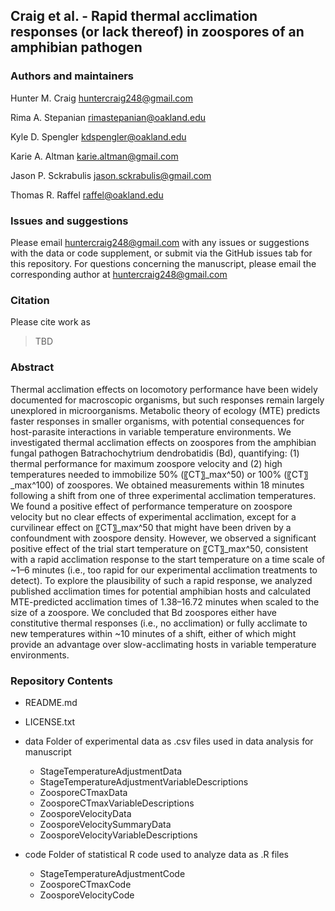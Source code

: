 ## Craig et al. - Rapid thermal acclimation responses (or lack thereof) in zoospores of an amphibian pathogen

### Authors and maintainers

Hunter M. Craig huntercraig248@gmail.com

Rima A. Stepanian rimastepanian@oakland.edu

Kyle D. Spengler kdspengler@oakland.edu

Karie A. Altman karie.altman@gmail.com

Jason P. Sckrabulis jason.sckrabulis@gmail.com

Thomas R. Raffel raffel@oakland.edu


### Issues and suggestions
Please email huntercraig248@gmail.com with any issues or suggestions with the data or code supplement, or submit via the GitHub issues tab for this repository. For questions concerning the manuscript, please email the corresponding author at huntercraig248@gmail.com

### Citation
Please cite work as 

>TBD

### Abstract
Thermal acclimation effects on locomotory performance have been widely documented for macroscopic organisms, but such responses remain largely unexplored in microorganisms. Metabolic theory of ecology (MTE) predicts faster responses in smaller organisms, with potential consequences for host-parasite interactions in variable temperature environments. We investigated thermal acclimation effects on zoospores from the amphibian fungal pathogen Batrachochytrium dendrobatidis (Bd), quantifying: (1) thermal performance for maximum zoospore velocity and (2) high temperatures needed to immobilize 50% (〖CT〗_max^50) or 100% (〖CT〗_max^100) of zoospores. We obtained measurements within 18 minutes following a shift from one of three experimental acclimation temperatures. We found a positive effect of performance temperature on zoospore velocity but no clear effects of experimental acclimation, except for a curvilinear effect on 〖CT〗_max^50 that might have been driven by a confoundment with zoospore density. However, we observed a significant positive effect of the trial start temperature on 〖CT〗_max^50, consistent with a rapid acclimation response to the start temperature on a time scale of ~1–6 minutes (i.e., too rapid for our experimental acclimation treatments to detect). To explore the plausibility of such a rapid response, we analyzed published acclimation times for potential amphibian hosts and calculated MTE-predicted acclimation times of  1.38–16.72 minutes when scaled to the size of a zoospore. We concluded that Bd zoospores either have constitutive thermal responses (i.e., no acclimation) or fully acclimate to new temperatures within ~10 minutes of a shift, either of which might provide an advantage over slow-acclimating hosts in variable temperature environments.

### Repository Contents

* README.md
* LICENSE.txt
* data
  Folder of experimental data as .csv files used in data analysis for manuscript
  * StageTemperatureAdjustmentData
  * StageTemperatureAdjustmentVariableDescriptions
  * ZoosporeCTmaxData
  * ZoosporeCTmaxVariableDescriptions
  * ZoosporeVelocityData
  * ZoosporeVelocitySummaryData
  * ZoosporeVelocityVariableDescriptions

  
* code
  Folder of statistical R code used to analyze data as .R files
  * StageTemperatureAdjustmentCode
  * ZoosporeCTmaxCode
  * ZoosporeVelocityCode
